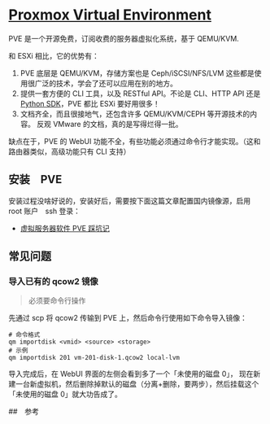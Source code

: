 # [Proxmox Virtual Environment](https://pve.proxmox.com/)

PVE 是一个开源免费，订阅收费的服务器虚拟化系统，基于 QEMU/KVM.

和 ESXi 相比，它的优势有：

1. PVE 底层是 QEMU/KVM，存储方案也是 Ceph/iSCSI/NFS/LVM 这些都是使用很广泛的技术，学会了还可以应用在别的地方。
2. 提供一套方便的 CLI 工具，以及 RESTful API。不论是 CLI、HTTP API 还是 [Python SDK](https://github.com/proxmoxer/proxmoxer)，PVE 都比 ESXi 要好用很多！
3. 文档齐全，而且很接地气，还包含许多 QEMU/KVM/CEPH 等开源技术的内容。 反观 VMware 的文档，真的是写得烂得一批。

缺点在于，PVE 的 WebUI 功能不全，有些功能必须通过命令行才能实现。（这和路由器类似，高级功能只有 CLI 支持）


## 安装　PVE

安装过程没啥好说的，安装好后，需要按下面这篇文章配置国内镜像源，启用 root 账户　ssh 登录：

- [虚拟服务器软件 PVE 踩坑记](https://fengtalk.com/216.html)

## 常见问题

### 导入已有的 qcow2 镜像

>必须要命令行操作

先通过 scp 将 qcow2 传输到 PVE 上，然后命令行使用如下命令导入镜像：

```shell
# 命令格式
qm importdisk <vmid> <source> <storage>
# 示例
qm importdisk 201 vm-201-disk-1.qcow2 local-lvm
```

导入完成后，在 WebUI 界面的左侧会看到多了一个「未使用的磁盘 0」，
现在新建一台新虚拟机，然后删除掉默认的磁盘（分离+删除，要两步），然后挂载这个「未使用的磁盘 0」就大功告成了。


##　参考


